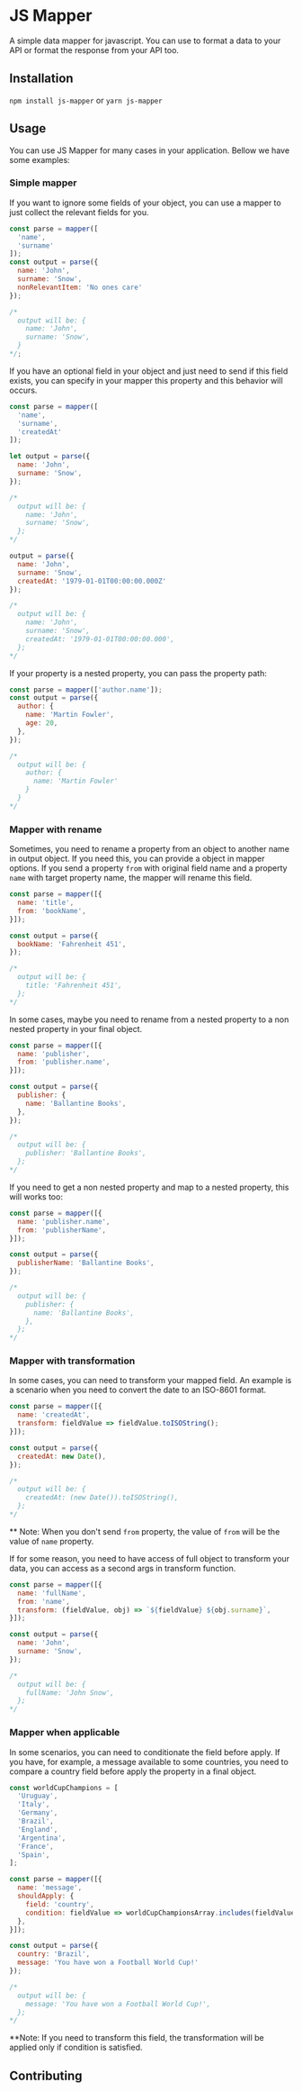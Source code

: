 # JS Mapper
A simple data mapper for javascript. You can use to format a data to your API or format the response from your API too.

## Installation

`npm install js-mapper` or `yarn js-mapper`

## Usage

You can use JS Mapper for many cases in your application. Bellow we have some examples:

### Simple mapper

If you want to ignore some fields of your object, you can use a mapper to just collect the relevant fields for you.

```javascript
const parse = mapper([
  'name', 
  'surname'
]);
const output = parse({ 
  name: 'John', 
  surname: 'Snow', 
  nonRelevantItem: 'No ones care'
});

/*
  output will be: { 
    name: 'John', 
    surname: 'Snow',
  }
*/;
```

If you have an optional field in your object and just need to send if this field exists, you can specify in your mapper this property and this behavior will occurs.

```javascript
const parse = mapper([
  'name', 
  'surname', 
  'createdAt'
]);

let output = parse({ 
  name: 'John', 
  surname: 'Snow', 
});

/* 
  output will be: { 
    name: 'John', 
    surname: 'Snow',
  };
*/

output = parse({ 
  name: 'John', 
  surname: 'Snow', 
  createdAt: '1979-01-01T00:00:00.000Z'
});

/* 
  output will be: { 
    name: 'John', 
    surname: 'Snow', 
    createdAt: '1979-01-01T00:00:00.000',
  };
*/
```

If your property is a nested property, you can pass the property path:

```javascript
const parse = mapper(['author.name']);
const output = parse({ 
  author: { 
    name: 'Martin Fowler',
    age: 20,
  },
});

/* 
  output will be: { 
    author: { 
      name: 'Martin Fowler'
    } 
  }
*/
```

### Mapper with rename

Sometimes, you need to rename a property from an object to another name in output object. If you need this, you can provide a object in mapper options. If you send a property `from` with original field name and a property `name` with target property name, the mapper will rename this field.

```javascript
const parse = mapper([{
  name: 'title',
  from: 'bookName',
}]);

const output = parse({ 
  bookName: 'Fahrenheit 451',
});

/*
  output will be: {
    title: 'Fahrenheit 451',
  };
*/
```

In some cases, maybe you need to rename from a nested property to a non nested property in your final object. 

```javascript
const parse = mapper([{
  name: 'publisher',
  from: 'publisher.name',
}]);

const output = parse({ 
  publisher: {
    name: 'Ballantine Books',
  },
});

/*
  output will be: {
    publisher: 'Ballantine Books',
  };
*/
```

If you need to get a non nested property and map to a nested property, this will works too:

```javascript
const parse = mapper([{
  name: 'publisher.name',
  from: 'publisherName',
}]);

const output = parse({ 
  publisherName: 'Ballantine Books',
});

/*
  output will be: {
    publisher: {
      name: 'Ballantine Books',
    },
  };
*/
```

### Mapper with transformation

In some cases, you can need to transform your mapped field. An example is a scenario when you need to convert the date to an ISO-8601 format.

```javascript
const parse = mapper([{
  name: 'createdAt',
  transform: fieldValue => fieldValue.toISOString();
}]);

const output = parse({ 
  createdAt: new Date(),
});

/*
  output will be: {
    createdAt: (new Date()).toISOString(),
  };
*/
```

** Note: When you don't send `from` property, the value of `from` will be the value of `name` property.

If for some reason, you need to have access of full object to transform your data, you can access as a second args in transform function.

```javascript
const parse = mapper([{
  name: 'fullName',
  from: 'name',
  transform: (fieldValue, obj) => `${fieldValue} ${obj.surname}`,
}]);

const output = parse({ 
  name: 'John',
  surname: 'Snow',
});

/*
  output will be: {
    fullName: 'John Snow',
  };
*/
```

### Mapper when applicable

In some scenarios, you can need to conditionate the field before apply. If you have, for example, a message available to some countries, you need to compare a country field before apply the property in a final object.

```javascript
const worldCupChampions = [
  'Uruguay', 
  'Italy', 
  'Germany', 
  'Brazil', 
  'England', 
  'Argentina', 
  'France', 
  'Spain',
];

const parse = mapper([{
  name: 'message',
  shouldApply: {
    field: 'country',
    condition: fieldValue => worldCupChampionsArray.includes(fieldValue)
  },
}]);

const output = parse({ 
  country: 'Brazil',
  message: 'You have won a Football World Cup!'
});

/*
  output will be: {
    message: 'You have won a Football World Cup!',
  };
*/
```

**Note: If you need to transform this field, the transformation will be applied only if condition is satisfied.

## Contributing